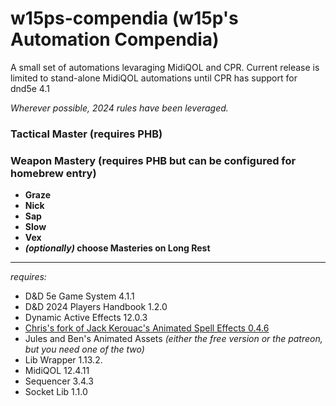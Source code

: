 # w15ps-compendia (w15p's Automation Compendia)
A small set of automations levaraging MidiQOL and CPR. Current release is limited to stand-alone MidiQOL automations until CPR has support for dnd5e 4.1

*Wherever possible, 2024 rules have been leveraged.*

### Tactical Master (requires PHB)
### Weapon Mastery (requires PHB but can be configured for homebrew entry)
- **Graze**  
- **Nick**  
- **Sap**  
- **Slow**  
- **Vex**  
- ***(optionally)* choose Masteries on Long Rest**
---
*requires:*
* D&D 5e Game System 4.1.1
* D&D 2024 Players Handbook 1.2.0
* Dynamic Active Effects 12.0.3
* [Chris's fork of Jack Kerouac's Animated Spell Effects 0.4.6](https://github.com/chrisk123999/animated-spell-effects-cartoon/releases/latest)
* Jules and Ben's Animated Assets *(either the free version or the patreon, but you need one of the two)*
* Lib Wrapper 1.13.2.
* MidiQOL 12.4.11
* Sequencer 3.4.3
* Socket Lib 1.1.0
